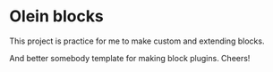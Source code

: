 # Olein blocks
This project is practice for me to make custom and extending blocks.

And better somebody template for making block plugins. Cheers!